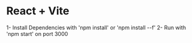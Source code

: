 # React + Vite

1- Install Dependencies with 'npm install' or 'npm install --f'
2- Run with 'npm start' on port 3000
